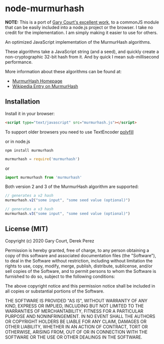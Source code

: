 # node-murmurhash

**NOTE:** This is a port of [Gary Court's excellent work](https://github.com/garycourt/murmurhash-js), to a commonJS module that can be easily included into a node.js project or the browser. I take no credit for the implementation. I am simply making it easier to use for others.

An optimized JavaScript implementation of the MurmurHash algorithms.

These algorithms take a JavaScript string (and a seed), and quickly create a non-cryptographic 32-bit hash from it. And by quick I mean sub-millisecond performance.

More information about these algorithms can be found at:

* [MurmurHash Homepage](http://sites.google.com/site/murmurhash/)
* [Wikipedia Entry on MurmurHash](http://en.wikipedia.org/wiki/MurmurHash)

## Installation

Install it in your browser:

```html
<script type="text/javascript" src="murmurhash.js"></script>
```

To support older browsers you need to use TextEncoder [polyfill](https://developer.mozilla.org/en-US/docs/Web/API/TextEncoder#Polyfill)

or in node.js

```
npm install murmurhash
```

```js
murmurhash = require('murmurhash')
```
or

```js
import murmurhash from 'murmurhash'
```

Both version 2 and 3 of the MurmurHash algorithm are supported:

```js
// generates a v2 hash
murmurhash.v2("some input", "some seed value (optional)")

// generates a v3 hash
murmurhash.v3("some input", "some seed value (optional)")
```

## License (MIT)

Copyright (c) 2020 Gary Court, Derek Perez

Permission is hereby granted, free of charge, to any person obtaining a copy of this software and associated documentation files (the "Software"), to deal in the Software without restriction, including without limitation the rights to use, copy, modify, merge, publish, distribute, sublicense, and/or sell copies of the Software, and to permit persons to whom the Software is furnished to do so, subject to the following conditions:

The above copyright notice and this permission notice shall be included in all copies or substantial portions of the Software.

THE SOFTWARE IS PROVIDED "AS IS", WITHOUT WARRANTY OF ANY KIND, EXPRESS OR IMPLIED, INCLUDING BUT NOT LIMITED TO THE WARRANTIES OF MERCHANTABILITY, FITNESS FOR A PARTICULAR PURPOSE AND NONINFRINGEMENT. IN NO EVENT SHALL THE AUTHORS OR COPYRIGHT HOLDERS BE LIABLE FOR ANY CLAIM, DAMAGES OR OTHER LIABILITY, WHETHER IN AN ACTION OF CONTRACT, TORT OR OTHERWISE, ARISING FROM, OUT OF OR IN CONNECTION WITH THE SOFTWARE OR THE USE OR OTHER DEALINGS IN THE SOFTWARE.
